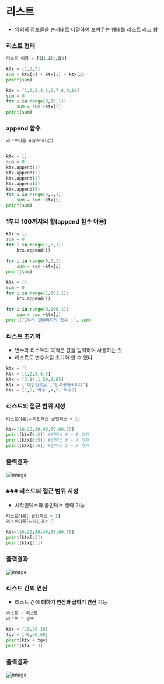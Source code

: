 # 리스트

- 임의의 정보들을 순서대로 나열하여 보여주는 형태를 리스트 라고 함 

### 리스트 형태
```py
리스트 이름 = [값1,값2,값3]
```

```py
ktx = [1,2,3]
sum = ktx[0] + ktx[1] + ktx[2]
print(sum)
```

```py
ktx = [1,2,3,4,5,6,7,8,9,10]
sum = 0
for i in range(0,10,1):
    sum = sum +ktx[i]
print(sum)
```

### append 함수

```py
리스트이름.append(값)
```

```py

ktx = []
sum = 0
ktx.append(1)
ktx.append(2)
ktx.append(3)
ktx.append(4)
ktx.append(5)
for i in range(0,5,1):
    sum = sum +ktx[i]
print(sum)
```

### 1부터 100까지의 합(append 함수 이용)
```py
ktx = []
sum = 0
for i in range(1,6,1):
    ktx.append(i)

for i in range(0,5,1):
    sum = sum +ktx[i]
print(sum)
```

```py
ktx = []
sum = 0
for i in range(1,101,1):
    ktx.append(i)

for i in range(0,100,1):
    sum = sum +ktx[i]
print("1부터 100까지의 합은 :", sum)
```

### 리스트 초기화
- 변수와 리스트의 목적은 값을 입력하여 사용하는 것
- 리스트도 변수처럼 초기화 할 수 있다
```py
ktx = []
ktx = [1,2,3,4,5]
ktx = [3.14,1.59,2.65]
ktx = ['대한민국은','민주공화국이다']
ktx = [1,2,'박수',4,5,'박수2]
```

### 리스트의 접근 범위 지정
```py
리스트이름[시작인덱스:끝인덱스 + 1] 

ktx=[10,20,30,40,50,60,70]
print(ktx[0:2]) #인덱스 0 ~ 1 까지 
print(ktx[0:5]) #인덱스 0 ~ 4 까지
print(ktx[2:6]) #인덱스 2 ~ 5 까지
```

### 출력결과
![image](https://user-images.githubusercontent.com/82345970/162698547-a3389afd-b18c-44ff-95e8-c59a01b36bde.png)

### ### 리스트의 접근 범위 지정
- 시작인덱스와 끝인덱스 생략 가능

```py
리스트이름[:끝인덱스 + 1]
리스트이름[시작인덱스:]

ktx=[10,20,30,40,50,60,70]
print(ktx[:3])
print(ktx[3:])
```

### 출력결과
![image](https://user-images.githubusercontent.com/82345970/162699283-0de196e2-1780-45d2-9963-b4851ae3573b.png)

### 리스트 간의 연산
- 리스트 간에 **더하기 연산과 곱하기 연산** 가능

```py
리스트 + 리스트
리스트 * 정수

ktx = [10,20,30]
tgv = [40,50,60]
print(ktx + tgv)
print(ktx * 3)
```

### 출력결과
![image](https://user-images.githubusercontent.com/82345970/162700125-1d0eec3e-b52d-4110-9966-e8dac26a762f.png)
